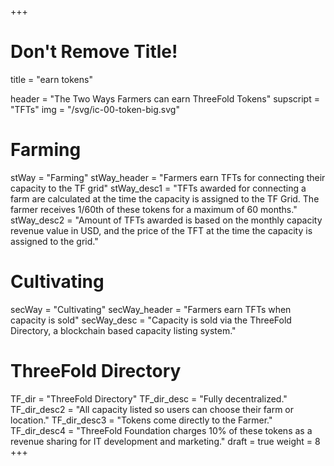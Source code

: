 +++
# Don't Remove Title!
title = "earn tokens"

header = "The Two Ways Farmers can earn ThreeFold Tokens"
supscript = "TFTs"
img = "/svg/ic-00-token-big.svg"

# Farming
stWay = "Farming"
stWay_header = "Farmers earn TFTs for connecting their capacity to the TF grid"
stWay_desc1 = "TFTs awarded for connecting a farm are calculated at the time the capacity is assigned to the TF Grid. The farmer receives 1/60th of these tokens for a maximum of 60 months."
stWay_desc2 = "Amount of TFTs awarded is based on the monthly capacity revenue value in USD, and the price of the TFT at the time the capacity is assigned to the grid."

# Cultivating
secWay = "Cultivating"
secWay_header = "Farmers earn TFTs when capacity is sold"
secWay_desc = "Capacity is sold via the ThreeFold Directory, a blockchain based capacity listing system."

# ThreeFold Directory
TF_dir = "ThreeFold Directory"
TF_dir_desc = "Fully decentralized."
TF_dir_desc2 = "All capacity listed so users can choose their farm or location."
TF_dir_desc3 = "Tokens come directly to the Farmer."
TF_dir_desc4 = "ThreeFold Foundation charges 10% of these tokens as a revenue sharing for IT development and marketing."
draft = true
weight = 8
+++

